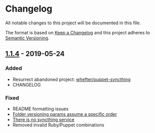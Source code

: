 # Changelog
All notable changes to this project will be documented in this file.

The format is based on [Keep a Changelog](http://keepachangelog.com/en/1.0.0/)
and this project adheres to [Semantic Versioning](http://semver.org/spec/v2.0.0.html).

## [1.1.4] - 2019-05-24
### Added
- Resurrect abandoned project: [whefter/puppet-syncthing](https://github.com/whefter/puppet-syncthing)
- CHANGELOG
### Fixed
- README formatting issues
- [Folder versioning params assume a specific order](https://github.com/brwyatt/puppet-syncthing/issues/1)
- [There is no syncthing service](https://github.com/whefter/puppet-syncthing/pull/34)
- Removed invalid Ruby/Puppet combinations

[1.1.4]: https://github.com/brwyatt/puppet-syncthing/compare/v1.1.3...v1.1.4

